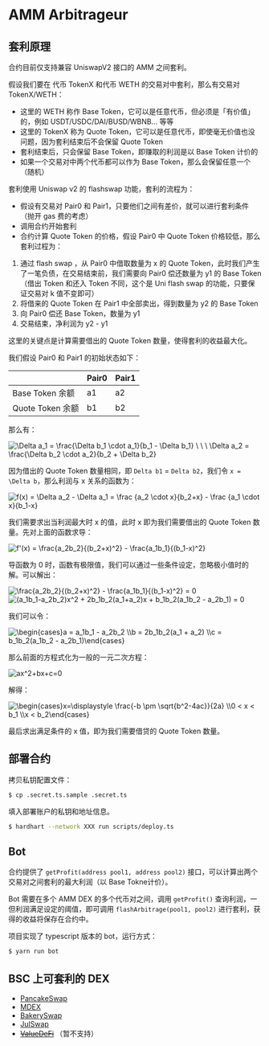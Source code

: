 # AMM Arbitrageur
## 套利原理

合约目前仅支持兼容 UniswapV2 接口的 AMM 之间套利。

假设我们要在 代币 TokenX 和代币 WETH 的交易对中套利，那么有交易对 TokenX/WETH：

- 这里的 WETH 称作 Base Token，它可以是任意代币，但必须是「有价值」的，例如 USDT/USDC/DAI/BUSD/WBNB... 等等
- 这里的 TokenX 称为 Quote Token，它可以是任意代币，即使毫无价值也没问题，因为套利结束后不会保留 Quote Token
- 套利结束后，只会保留 Base Token，即赚取的利润是以 Base Token 计价的
- 如果一个交易对中两个代币都可以作为 Base Token，那么会保留任意一个（随机）

套利使用 Uniswap v2 的 flashswap 功能，套利的流程为：

- 假设有交易对 Pair0 和 Pair1，只要他们之间有差价，就可以进行套利条件（抛开 gas 费的考虑）
- 调用合约开始套利
- 合约计算 Quote Token 的价格，假设 Pair0 中 Quote Token 价格较低，那么套利过程为：

1. 通过 flash swap ，从 Pair0 中借取数量为 x 的 Quote Token，此时我们产生了一笔负债，在交易结束前，我们需要向 Pair0 偿还数量为 y1 的 Base Token（借出 Token 和还入 Token 不同，这个是 Uni flash swap 的功能，只要保证交易对 k 值不变即可）
2. 将借来的 Quote Token 在 Pair1 中全部卖出，得到数量为 y2 的 Base Token
3. 向 Pair0 偿还 Base Token，数量为 y1
4. 交易结束，净利润为 y2 - y1

这里的关键点是计算需要借出的 Quote Token 数量，使得套利的收益最大化。

我们假设 Pair0 和 Pair1 的初始状态如下：

|                 | Pair0 | Pair1 |
| :---------------| :---- | :---- |
| Base Token 余额  | a1    |   a2  |
| Quote Token 余额 | b1    |   b2  |

那么有：

<img src="https://latex.codecogs.com/svg.image?\Delta&space;a_1&space;=&space;\frac{\Delta&space;b_1&space;\cdot&space;a_1}{b_1&space;-&space;\Delta&space;b_1}&space;\&space;\&space;\&space;\Delta&space;a_2&space;=&space;\frac{\Delta&space;b_2&space;\cdot&space;a_2}{b_2&space;&plus;&space;\Delta&space;b_2}" title="\Delta a_1 = \frac{\Delta b_1 \cdot a_1}{b_1 - \Delta b_1} \ \ \ \Delta a_2 = \frac{\Delta b_2 \cdot a_2}{b_2 + \Delta b_2}" />

因为借出的 Quote Token 数量相同，即 `Delta b1` = `Delta b2`，我们令 `x = \Delta b`，那么利润与 x 关系的函数为：

<img src="https://latex.codecogs.com/svg.image?f(x)&space;=&space;\Delta&space;a_2&space;-&space;\Delta&space;a_1&space;=&space;\frac&space;{a_2&space;\cdot&space;x}{b_2&plus;x}&space;-&space;\frac&space;{a_1&space;\cdot&space;x}{b_1-x}" title="f(x) = \Delta a_2 - \Delta a_1 = \frac {a_2 \cdot x}{b_2+x} - \frac {a_1 \cdot x}{b_1-x}" />

我们需要求出当利润最大时 x 的值，此时 x 即为我们需要借出的 Quote Token 数量。先对上面的函数求导：

<img src="https://latex.codecogs.com/svg.image?f'(x)&space;=&space;\frac{a_2b_2}{(b_2&plus;x)^2}&space;-&space;&space;\frac{a_1b_1}{(b_1-x)^2}" title="f'(x) = \frac{a_2b_2}{(b_2+x)^2} - \frac{a_1b_1}{(b_1-x)^2}" />

导函数为 0 时，函数有极限值，我们可以通过一些条件设定，忽略极小值时的解。可以解出：

<img src="https://latex.codecogs.com/svg.image?\frac{a_2b_2}{(b_2&plus;x)^2}&space;-&space;&space;\frac{a_1b_1}{(b_1-x)^2}&space;=&space;0&space;" title="\frac{a_2b_2}{(b_2+x)^2} - \frac{a_1b_1}{(b_1-x)^2} = 0 " />

<img src="https://latex.codecogs.com/svg.image?(a_1b_1-a_2b_2)x^2&space;&plus;&space;2b_1b_2(a_1&plus;a_2)x&space;&plus;&space;b_1b_2(a_1b_2&space;-&space;a_2b_1)&space;=&space;0&space;" title="(a_1b_1-a_2b_2)x^2 + 2b_1b_2(a_1+a_2)x + b_1b_2(a_1b_2 - a_2b_1) = 0 " />

我们可以令：

<img src="https://latex.codecogs.com/svg.image?\begin{cases}a&space;=&space;a_1b_1&space;-&space;a_2b_2&space;\\b&space;=&space;2b_1b_2(a_1&space;&plus;&space;a_2)&space;\\c&space;=&space;b_1b_2(a_1b_2&space;-&space;a_2b_1)\end{cases}&space;" title="\begin{cases}a = a_1b_1 - a_2b_2 \\b = 2b_1b_2(a_1 + a_2) \\c = b_1b_2(a_1b_2 - a_2b_1)\end{cases} " />

那么前面的方程式化为一般的一元二次方程：

<img src="https://latex.codecogs.com/svg.image?ax^2&plus;bx&plus;c=0&space;" title="ax^2+bx+c=0 " />

解得：

<img src="https://latex.codecogs.com/svg.image?\begin{cases}x=\displaystyle&space;\frac{-b&space;\pm&space;\sqrt{b^2-4ac}}{2a}&space;\\0&space;<&space;x&space;<&space;b_1&space;\\x&space;<&space;b_2\end{cases}" title="\begin{cases}x=\displaystyle \frac{-b \pm \sqrt{b^2-4ac}}{2a} \\0 < x < b_1 \\x < b_2\end{cases}" />

最后求出满足条件的 x 值，即为我们需要借贷的 Quote Token 数量。

## 部署合约
拷贝私钥配置文件：

```bash
$ cp .secret.ts.sample .secret.ts
```

填入部署账户的私钥和地址信息。


```bash
$ hardhart --network XXX run scripts/deploy.ts

```

## Bot

合约提供了 `getProfit(address pool1, address pool2)` 接口，可以计算出两个交易对之间套利的最大利润（以 Base Tokne计价）。

Bot 需要在多个 AMM DEX 的多个代币对之间，调用 `getProfit()` 查询利润，一但利润满足设定的阈值，即可调用 `flashArbitrage(pool1, pool2)` 进行套利，获得的收益将保存在合约中。

项目实现了 typescript 版本的 bot，运行方式：

```bash
$ yarn run bot
```

## BSC 上可套利的 DEX

- [PancakeSwap](https://pancakeswap.finance/)
- [MDEX](https://bsc.mdex.com/)
- [BakerySwap](https://www.bakeryswap.org/#/swap)
- [JulSwap](https://julswap.com/#/)
- [~~ValueDeFi~~](https://bsc.valuedefi.io/) （暂不支持）


